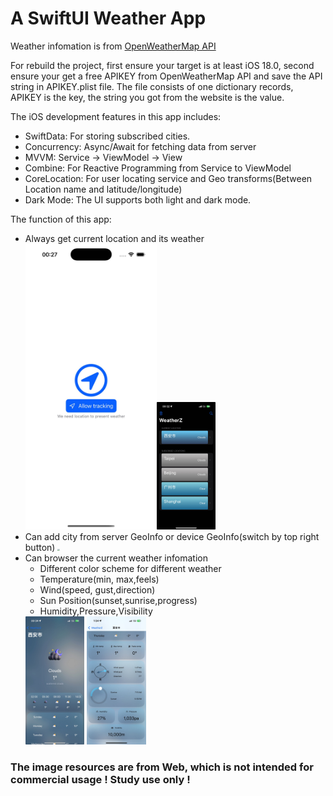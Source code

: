 # A SwiftUI Weather App

Weather infomation is from [OpenWeatherMap API](https://openweathermap.org/api)

For rebuild the project, first ensure your target is at least iOS 18.0, second ensure your get a free APIKEY from OpenWeatherMap API and save the API string in APIKEY.plist file. The file consists of one dictionary records, APIKEY is the key, the string you got from the website is the value.

The iOS development features in this app includes:

- SwiftData: For storing subscribed cities.
- Concurrency: Async/Await for fetching data from server
- MVVM: Service -> ViewModel -> View
- Combine: For Reactive Programming from Service to ViewModel
- CoreLocation: For user locating service and Geo transforms(Between Location name and latitude/longitude)
- Dark Mode: The UI supports both light and dark mode.

The function of this app:

- Always get current location and its weather
  <img src="https://github.com/Zhouyuankun/WeatherZ/blob/main/README.assets/permission.jpg" width="210px" /><img src="https://github.com/Zhouyuankun/WeatherZ/blob/main/README.assets/main.jpg" style="zoom:20%;" />
- Can add city from server GeoInfo or device GeoInfo(switch by top right button)
  <img src="https://github.com/Zhouyuankun/WeatherZ/blob/main/README.assets/serach.jpg" style="zoom:20%;" />
- Can browser the current weather infomation
  - Different color scheme for different weather
  - Temperature(min, max,feels)
  - Wind(speed, gust,direction)
  - Sun Position(sunset,sunrise,progress)
  - Humidity,Pressure,Visibility
  <img src="https://github.com/Zhouyuankun/WeatherZ/blob/main/README.assets/weather1.jpg" style="zoom:20%;" />
  <img src="https://github.com/Zhouyuankun/WeatherZ/blob/main/README.assets/weather2.jpg" style="zoom:20%;" />
  
### The image resources are from Web, which is not intended for commercial usage ! Study use only !





